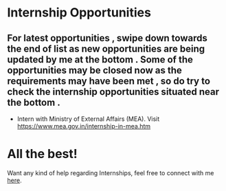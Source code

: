 # Internship Opportunities

## For latest opportunities , swipe down towards the end of list as new opportunities are being updated by me at the bottom . Some of the opportunities may be closed now as the requirements may have been met , so do try to check the internship opportunities situated near the bottom .

- Intern with Ministry of External Affairs (MEA). Visit https://www.mea.gov.in/internship-in-mea.htm

# All the best!

Want any kind of help regarding Internships, feel free to connect with me [here](kumarhitesh652@gmail.com).
